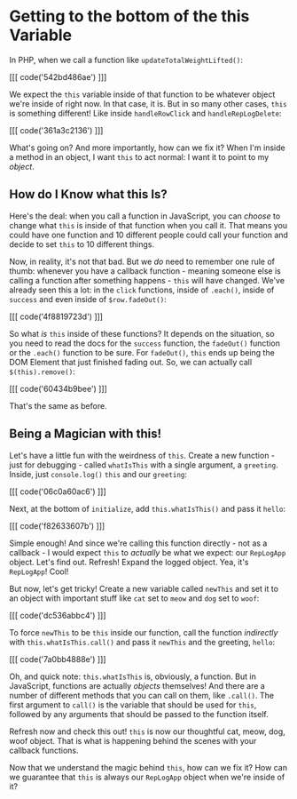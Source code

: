 # Getting to the bottom of the this Variable

In PHP, when we call a function like `updateTotalWeightLifted()`:

[[[ code('542bd486ae') ]]]

We expect the `this` variable inside of that function to be whatever object we're
inside of right now. In that case, it is. But in so many other cases, `this`
is something different! Like inside `handleRowClick` and `handleRepLogDelete`:

[[[ code('361a3c2136') ]]]

What's going on? And more importantly, how can we fix it? When I'm inside a method
in an object, I want `this` to act normal: I want it to point to my *object*.

## How do I Know what this Is?

Here's the deal: when you call a function in JavaScript, you can *choose* to change
what `this` is inside of that function when you call it. That means you could have
one function and 10 different people could call your function and decide to set
`this` to 10 different things.

Now, in reality, it's not that bad. But we *do* need to remember one rule of thumb:
whenever you have a callback function - meaning someone else is calling a function
after something happens - `this` will have changed. We've already seen this a lot:
in the `click` functions, inside of `.each()`, inside of `success` and even inside
of `$row.fadeOut()`:

[[[ code('4f8819723d') ]]]

So what *is* `this` inside of these functions? It depends on the situation, so you
need to read the docs for the `success` function, the `fadeOut()` function or the
`.each()` function to be sure. For `fadeOut()`, `this` ends up being the DOM Element
that just finished fading out. So, we can actually call `$(this).remove()`:

[[[ code('60434b9bee') ]]]

That's the same as before.

## Being a Magician with this!

Let's have a little fun with the weirdness of `this`. Create a new function - just
for debugging - called `whatIsThis` with a single argument, a `greeting`. Inside,
just `console.log()` `this` and our `greeting`:

[[[ code('06c0a60ac6') ]]]

Next, at the bottom of `initialize`, add `this.whatIsThis()` and pass it `hello`:

[[[ code('f82633607b') ]]]

Simple enough! And since we're calling this function directly - not as a callback -
I would expect `this` to *actually* be what we expect: our `RepLogApp` object. Let's
find out. Refresh! Expand the logged object. Yea, it's `RepLogApp`! Cool!

But now, let's get tricky! Create a new variable called `newThis` and set it to
an object with important stuff like `cat` set to `meow` and `dog` set to `woof`:

[[[ code('dc536abbc4') ]]]

To force `newThis` to be `this` inside our function, call the function *indirectly* with
`this.whatIsThis.call()` and pass it `newThis` and the greeting, `hello`:

[[[ code('7a0bb4888e') ]]]

Oh, and quick note: `this.whatIsThis` is, obviously, a function. But in JavaScript,
functions are actually *objects* themselves! And there are a number of different methods
that you can call on them, like `.call()`. The first argument to `call()` is the variable
that should be used for `this`, followed by any arguments that should be passed to
the function itself.

Refresh now and check this out! `this` is now our thoughtful cat, meow, dog, woof
object. That is what is happening behind the scenes with your callback functions.

Now that we understand the magic behind `this`, how can we fix it? How can we guarantee
that `this` is always our `RepLogApp` object when we're inside of it?
